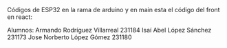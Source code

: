 Códigos de ESP32 en la rama de arduino y en main esta el código del front en react:

Alumnos:
Armando Rodríguez Villarreal    231184
Isaí Abel López Sánchez         231173 
Jose Norberto López Gómez       231180
